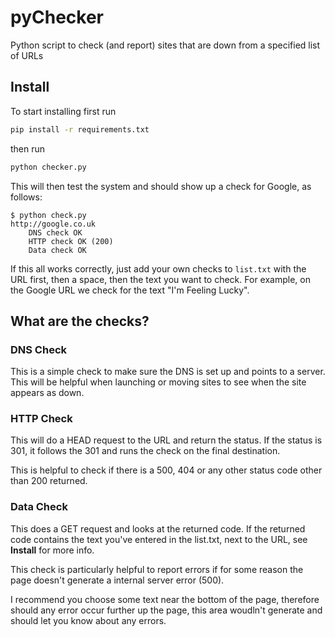# pyChecker
Python script to check (and report) sites that are down from a specified list of URLs

## Install
To start installing first run
```bash
pip install -r requirements.txt
```
then run
```bash
python checker.py
```

This will then test the system and should show up a check for Google, as follows:
```
$ python check.py
http://google.co.uk
	DNS check OK
	HTTP check OK (200)
	Data check OK
```

If this all works correctly, just add your own checks to `list.txt` with the URL first, then a space, then the text you want to check. For example, on the Google URL we check for the text "I'm Feeling Lucky".

## What are the checks?
### DNS Check
This is a simple check to make sure the DNS is set up and points to a server.
This will be helpful when launching or moving sites to see when the site appears as down.

### HTTP Check
This will do a HEAD request to the URL and return the status.
If the status is 301, it follows the 301 and runs the check on the final destination.

This is helpful to check if there is a 500, 404 or any other status code other than 200 returned.

### Data Check
This does a GET request and looks at the returned code.
If the returned code contains the text you've entered in the list.txt, next to the URL, see **Install** for more info.

This check is particularly helpful to report errors if for some reason the page doesn't generate a internal server error (500).

I recommend you choose some text near the bottom of the page, therefore should any error occur further up the page, this area woudln't generate and should let you know about any errors.